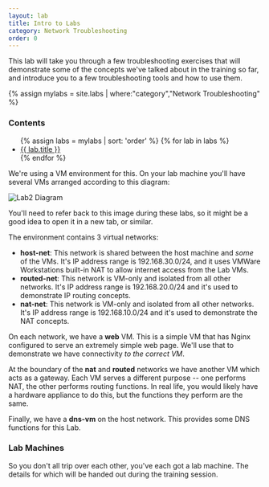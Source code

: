 ```yaml
---
layout: lab
title: Intro to Labs
category: Network Troubleshooting
order: 0
---
```

This lab will take you through a few troubleshooting exercises that will demonstrate some of the concepts we've talked about in the training so far, and introduce you to a few troubleshooting tools and how to use them. 

{% assign mylabs = site.labs | where:"category","Network Troubleshooting" %}
<h3>Contents</h3>
  <ul>
    {% assign labs = mylabs | sort: 'order' %}
    {% for lab in labs  %}
      <li><a href="{{ lab.url }}">{{ lab.title }}</a></li>
    {% endfor %}
  </ul>

We're using a VM environment for this. On your lab machine you'll have several VMs arranged according to this diagram:

![Lab2 Diagram](/images/lab2-diagram.png)

You'll need to refer back to this image during these labs, so it might be a good idea to open it in a new tab, or similar.

The environment contains 3 virtual networks:

- **host-net**: This network is shared between the host machine and _some_ of the VMs. It's IP address range is 192.168.30.0/24, and it uses VMWare Workstations built-in NAT to allow internet access from the Lab VMs.
- **routed-net**: This network is VM-only and isolated from all other networks. It's IP address range is 192.168.20.0/24 and it's used to demonstrate IP routing concepts.
- **nat-net**: This network is VM-only and isolated from all other networks. It's IP address range is 192.168.10.0/24 and it's used to demonstrate the NAT concepts.


On each network, we have a **web** VM. This is a simple VM that has Nginx configured to serve an extremely simple web page. We'll use that to demonstrate we have connectivity _to the correct VM_. 

At the boundary of the **nat** and **routed** networks we have another VM which acts as a gateway. Each VM serves a different purpose -- one performs NAT, the other performs routing functions. In real life, you would likely have a hardware appliance to do this, but the functions they perform are the same. 

Finally, we have a **dns-vm** on the host network. This provides some DNS functions for this Lab.

### Lab Machines
So you don't all trip over each other, you've each got a lab machine. The details for which will be handed out during the training session.
